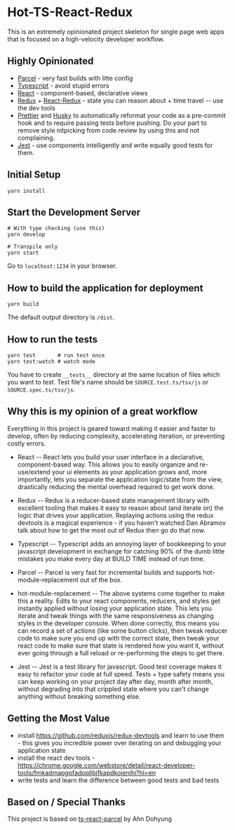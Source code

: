 # Hot-TS-React-Redux

This is an extremely opinionated project skeleton for single page web apps that is
focused on a high-velocity developer workflow.


## Highly Opinionated

- [Parcel](https://parceljs.org/) - very fast builds with litte config
- [Typescript](https://www.typescriptlang.org/) - avoid stupid errors
- [React](https://reactjs.org/) - component-based, declarative views
- [Redux](https://redux.js.org/) + [React-Redux](https://react-redux.js.org/) -
  state you can reason about + time travel -- use the dev tools
- [Prettier](https://www.npmjs.com/package/prettier) and
  [Husky](https://github.com/typicode/husky) to automatically reformat your code
  as a pre-commit hook and to require passing tests before pushing. Do your part
  to remove style nitpicking from code review by using this and not complaining.
- [Jest](https://jestjs.io/index.html) - use components intelligently and write
  equally good tests for them.


## Initial Setup

    yarn install


## Start the Development Server

    # With type checking (use this)
    yarn develop

    # Transpile only
    yarn start

Go to `localhost:1234` in your browser.


## How to build the application for deployment

    yarn build

The default output directory is `/dist`.


## How to run the tests

    yarn test       # run test once
    yarn test:watch # watch mode

You have to create `__tests__` directory at the same location of files which you
want to test.  Test file's name should be `SOURCE.test.ts/tsx/js` or
`SOURCE.spec.ts/tsx/js`.


## Why this is my opinion of a great workflow

Everything in this project is geared toward making it easier and faster to
develop, often by reducing complexity, accelerating iteration, or preventing
costly errors.

- React -- React lets you build your user interface in a declarative,
  component-based way. This allows you to easily organize and re-use/extend your
  ui elements as your application grows and, more importantly, lets you separate
  the application logic/state from the view, drastically reducing the mental
  overhead required to get work done.

- Redux -- Redux is a reducer-based state management library with excellent
  tooling that makes it easy to reason about (and iterate on) the logic that
  drives your application. Replaying actions using the redux devtools is a
  magical experience - if you haven't watched Dan Abramov talk about how to get
  the most out of Redux then go do that now.

- Typescript -- Typescript adds an annoying layer of bookkeeping to your
  javascript development in exchange for catching 90% of the dumb little
  mistakes you make every day at BUILD TIME instead of run time.

- Parcel -- Parcel is very fast for incremental builds and supports
  hot-module-replacement out of the box.

- hot-module-replacement -- The above systems come together to make this a
  reality. Edits to your react components, reducers, and styles get instantly
  applied without losing your application state. This lets you iterate and tweak
  things with the same responsiveness as changing styles in the developer
  console. When done correctly, this means you can record a set of actions (like
  some button clicks), then tweak reducer code to make sure you end up with the
  correct state, then tweak your react code to make sure that state is rendered
  how you want it, without ever going through a full reload or re-performing the
  steps to get there.

- Jest -- Jest is a test library for javascript. Good test coverage makes it
  easy to refactor your code at full speed. Tests + type safety means you can
  keep working on your project day after day, month after month, without
  degrading into that crippled state where you can't change anything without
  breaking something else.


## Getting the Most Value

- install https://github.com/reduxjs/redux-devtools and learn to use them - this
  gives you incredible power over iterating on and debugging your application
  state
- install the react dev tools -
  https://chrome.google.com/webstore/detail/react-developer-tools/fmkadmapgofadopljbjfkapdkoienihi?hl=en
- write tests and learn the difference between good tests and bad tests


## Based on / Special Thanks

This project is based on
[ts-react-parcel](https://github.com/adhrinae/ts-react-parcel) by Ahn Dohyung
